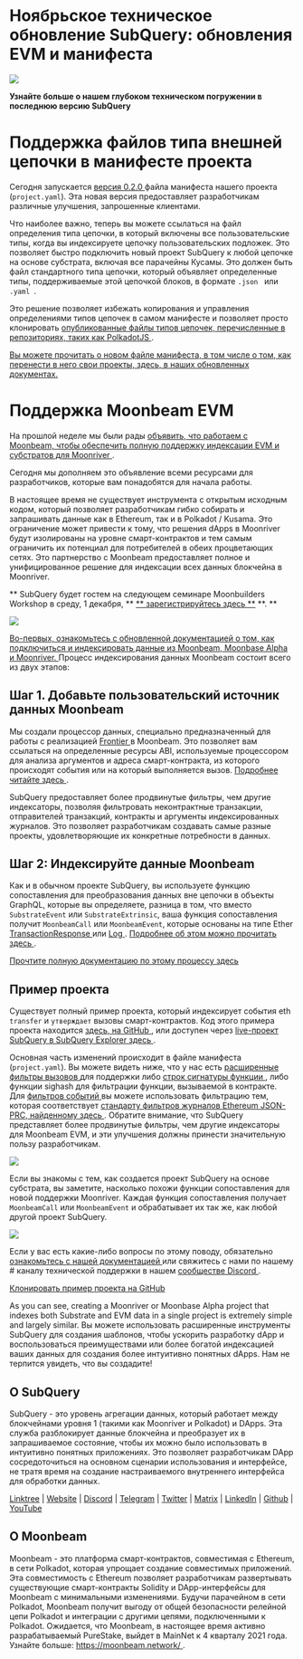 # Ноябрьское техническое обновление SubQuery: обновления EVM и манифеста

![](https://miro.medium.com/max/1400/1*q9GErDrvAyacOPm97krV6Q.png)

**Узнайте больше о нашем глубоком техническом погружении в последнюю версию SubQuery**

# Поддержка файлов типа внешней цепочки в манифесте проекта

Сегодня запускается [ версия 0.2.0 ](https://doc.subquery.network/create/manifest/) файла манифеста нашего проекта (` project.yaml `). Эта новая версия предоставляет разработчикам различные улучшения, запрошенные клиентами.

Что наиболее важно, теперь вы можете ссылаться на файл определения типа цепочки, в который включены все пользовательские типы, когда вы индексируете цепочку пользовательских подложек. Это позволяет быстро подключить новый проект SubQuery к любой цепочке на основе субстрата, включая все парачейны Кусамы. Это должен быть файл стандартного типа цепочки, который объявляет определенные типы, поддерживаемые этой цепочкой блоков, в формате `.json ` или `.yaml `.

Это решение позволяет избежать копирования и управления определениями типов цепочек в самом манифесте и позволяет просто клонировать [ опубликованные файлы типов цепочек, перечисленные в репозиториях, таких как PolkadotJS ](https://github.com/polkadot-js/apps/tree/master/packages/apps-config/src/api/spec).

[Вы можете прочитать о новом файле манифеста, в том числе о том, как перенести в него свои проекты, здесь, в наших обновленных документах.](https://doc.subquery.network/create/manifest/)

# Поддержка Moonbeam EVM

На прошлой неделе мы были рады [ объявить, что работаем с Moonbeam, чтобы обеспечить полную поддержку индексации EVM и субстратов для Moonriver ](https://subquery.medium.com/subquery-adds-ethereum-virtual-machine-evm-functionality-in-integration-with-moonbeam-and-ddbcdf0fd8ff).

Сегодня мы дополняем это объявление всеми ресурсами для разработчиков, которые вам понадобятся для начала работы.

В настоящее время не существует инструмента с открытым исходным кодом, который позволяет разработчикам гибко собирать и запрашивать данные как в Ethereum, так и в Polkadot / Kusama. Это ограничение может привести к тому, что решения dApps в Moonriver будут изолированы на уровне смарт-контрактов и тем самым ограничить их потенциал для потребителей в обеих процветающих сетях. Это партнерство с Moonbeam предоставляет полное и унифицированное решение для индексации всех данных блокчейна в Moonriver.

** SubQuery будет гостем на следующем семинаре Moonbuilders Workshop в среду, 1 декабря, ** [** зарегистрируйтесь здесь **](https://www.crowdcast.io/e/moonbuilders-ws/10) **. **

![](https://miro.medium.com/max/600/1*AET6Ek_PqFDRoc29Jiitnw.gif)

[ Во-первых, ознакомьтесь с обновленной документацией о том, как подключиться и индексировать данные из Moonbeam, Moonbase Alpha и Moonriver. ](https://doc.subquery.network/create/moonbeam/) Процесс индексирования данных Moonbeam состоит всего из двух этапов:

## Шаг 1. Добавьте пользовательский источник данных Moonbeam

Мы создали процессор данных, специально предназначенный для работы с реализацией [ Frontier ](https://github.com/paritytech/frontier) в Moonbeam. Это позволяет вам ссылаться на определенные ресурсы ABI, используемые процессором для анализа аргументов и адреса смарт-контракта, из которого происходят события или на который выполняется вызов. [ Подробнее читайте здесь ](https://doc.subquery.network/create/moonbeam/#data-source-spec).

SubQuery предоставляет более продвинутые фильтры, чем другие индексаторы, позволяя фильтровать неконтрактные транзакции, отправителей транзакций, контракты и аргументы индексированных журналов. Это позволяет разработчикам создавать самые разные проекты, удовлетворяющие их конкретные потребности в данных.

## Шаг 2: Индексируйте данные Moonbeam

Как и в обычном проекте SubQuery, вы используете функцию сопоставления для преобразования данных вне цепочки в объекты GraphQL, которые вы определяете, разница в том, что вместо ` SubstrateEvent ` или ` SubstrateExtrinsic `, ваша функция сопоставления получит ` MoonbeamCall ` или ` MoonbeamEvent `, которые основаны на типе Ether [ TransactionResponse ](https://docs.ethers.io/v5/api/providers/types/#providers-TransactionResponse) или [ Log ](https://docs.ethers.io/v5/api/providers/types/#providers-Log). [ Подробнее об этом можно прочитать здесь ](https://doc.subquery.network/create/moonbeam/#moonbeamcall).

[Прочтите полную документацию по этому процессу здесь](https://doc.subquery.network/create/moonbeam/#moonbeamcall)

## Пример проекта

Существует полный пример проекта, который индексирует события eth ` transfer ` и ` утверждает ` вызовы смарт-контрактов. Код этого примера проекта находится [ здесь, на GitHub ](https://github.com/subquery/tutorials-moonriver-evm-starter), или доступен через [ live-проект SubQuery в SubQuery Explorer здесь ](https://explorer.subquery.network/subquery/subquery/moonriver-evm-starter-project).

Основная часть изменений происходит в файле манифеста (` project.yaml `). Вы можете видеть ниже, что у нас есть [ расширенные фильтры вызовов ](https://doc.subquery.network/create/moonbeam/#call-filters) для поддержки либо [ строк сигнатуры функции ](https://docs.ethers.io/v5/api/utils/abi/fragments/#FunctionFragment), либо функции sighash для фильтрации функции, вызываемой в контракте. Для [ фильтров событий ](https://doc.subquery.network/create/moonbeam/#event-filters) вы можете использовать фильтрацию тем, которая соответствует [ стандарту фильтров журналов Ethereum JSON-PRC, найденному здесь ](https://docs.ethers.io/v5/concepts/events/). Обратите внимание, что SubQuery представляет более продвинутые фильтры, чем другие индексаторы для Moonbeam EVM, и эти улучшения должны принести значительную пользу разработчикам.

![](https://miro.medium.com/max/700/1*4JRHItnILfCie4FT6sYLEA.png)

Если вы знакомы с тем, как создается проект SubQuery на основе субстрата, вы заметите, насколько похожи функции сопоставления для новой поддержки Moonriver. Каждая функция сопоставления получает ` MoonbeamCall ` или ` MoonbeamEvent ` и обрабатывает их так же, как любой другой проект SubQuery.

![](https://miro.medium.com/max/700/1*k4_uJYYCsTnPRRJ7avq2WA.png)

Если у вас есть какие-либо вопросы по этому поводу, обязательно [ ознакомьтесь с нашей документацией ](https://doc.subquery.network/create/moonbeam) или свяжитесь с нами по нашему # каналу технической поддержки в нашем [ сообществе Discord ](https://discord.com/invite/subquery).

[Клонировать пример проекта на GitHub](https://github.com/subquery/tutorials-moonriver-evm-starter)

As you can see, creating a Moonriver or Moonbase Alpha project that indexes both Substrate and EVM data in a single project is extremely simple and largely similar. Вы можете использовать расширенные инструменты SubQuery для создания шаблонов, чтобы ускорить разработку dApp и воспользоваться преимуществами или более богатой индексацией ваших данных для создания более интуитивно понятных dApps. Нам не терпится увидеть, что вы создадите!

## О SubQuery

SubQuery - это уровень агрегации данных, который работает между блокчейнами уровня 1 (такими как Moonriver и Polkadot) и DApps. Эта служба разблокирует данные блокчейна и преобразует их в запрашиваемое состояние, чтобы их можно было использовать в интуитивно понятных приложениях. Это позволяет разработчикам DApp сосредоточиться на основном сценарии использования и интерфейсе, не тратя время на создание настраиваемого внутреннего интерфейса для обработки данных.

​​[Linktree](https://linktr.ee/subquerynetwork) | [Website](https://subquery.network/) | [Discord](https://discord.com/invite/78zg8aBSMG) | [Telegram](https://t.me/subquerynetwork) | [Twitter](https://twitter.com/subquerynetwork) | [Matrix](https://matrix.to/#/#subquery:matrix.org) | [LinkedIn](https://www.linkedin.com/company/subquery) | [Github](https://github.com/subquery/subql) | [YouTube](https://www.youtube.com/channel/UCi1a6NUUjegcLHDFLr7CqLw)

## О Moonbeam

Moonbeam - это платформа смарт-контрактов, совместимая с Ethereum, в сети Polkadot, которая упрощает создание совместимых приложений. Эта совместимость с Ethereum позволяет разработчикам развертывать существующие смарт-контракты Solidity и DApp-интерфейсы для Moonbeam с минимальными изменениями. Будучи парачейном в сети Polkadot, Moonbeam получит выгоду от общей безопасности релейной цепи Polkadot и интеграции с другими цепями, подключенными к Polkadot. Ожидается, что Moonbeam, в настоящее время активно разрабатываемый PureStake, выйдет в MainNet к 4 кварталу 2021 года. Узнайте больше: [ https://moonbeam.network/ ](https://moonbeam.network/).
